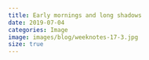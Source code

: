 ```yaml
---
title: Early mornings and long shadows
date: 2019-07-04
categories: Image
image: images/blog/weeknotes-17-3.jpg
size: true
---
```

